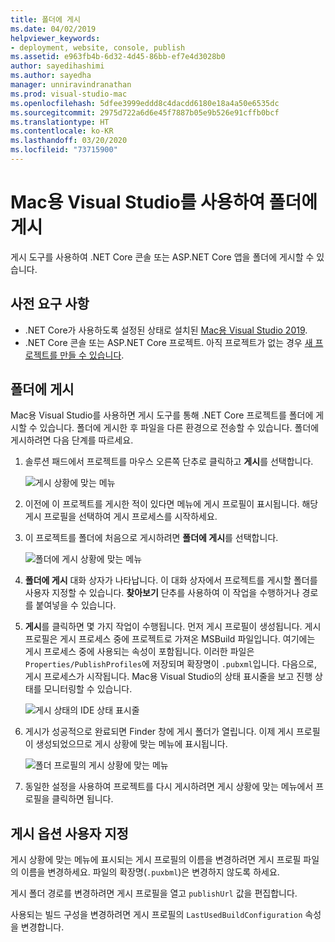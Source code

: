 ```yaml
---
title: 폴더에 게시
ms.date: 04/02/2019
helpviewer_keywords:
- deployment, website, console, publish
ms.assetid: e963fb4b-6d32-4d45-86bb-ef7e4d3028b0
author: sayedihashimi
ms.author: sayedha
manager: unniravindranathan
ms.prod: visual-studio-mac
ms.openlocfilehash: 5dfee3999eddd8c4dacdd6180e18a4a50e6535dc
ms.sourcegitcommit: 2975d722a6d6e45f7887b05e9b526e91cffb0bcf
ms.translationtype: HT
ms.contentlocale: ko-KR
ms.lasthandoff: 03/20/2020
ms.locfileid: "73715900"
---
```

# <a name="publish-to-a-folder-using-visual-studio-for-mac"></a>Mac용 Visual Studio를 사용하여 폴더에 게시

게시 도구를 사용하여 .NET Core 콘솔 또는 ASP.NET Core 앱을 폴더에 게시할 수 있습니다.

## <a name="prerequisites"></a>사전 요구 사항

- .NET Core가 사용하도록 설정된 상태로 설치된 [Mac용 Visual Studio 2019](https://visualstudio.microsoft.com/downloads/?utm_medium=microsoft&utm_source=docs.microsoft.com&utm_campaign=inline+link&utm_content=download+vs4mac2019).
- .NET Core 콘솔 또는 ASP.NET Core 프로젝트. 아직 프로젝트가 없는 경우 [새 프로젝트를 만들 수 있습니다](/visualstudio/mac/create-new-projects?view=vsmac-2019).

## <a name="publish-to-folder"></a>폴더에 게시

Mac용 Visual Studio를 사용하면 게시 도구를 통해 .NET Core 프로젝트를 폴더에 게시할 수 있습니다. 폴더에 게시한 후 파일을 다른 환경으로 전송할 수 있습니다. 폴더에 게시하려면 다음 단계를 따르세요.

 1. 솔루션 패드에서 프로젝트를 마우스 오른쪽 단추로 클릭하고 **게시**를 선택합니다.

    ![게시 상황에 맞는 메뉴](media/publish-context-menu.png)

 2. 이전에 이 프로젝트를 게시한 적이 있다면 메뉴에 게시 프로필이 표시됩니다. 해당 게시 프로필을 선택하여 게시 프로세스를 시작하세요.

 3. 이 프로젝트를 폴더에 처음으로 게시하려면 **폴더에 게시**를 선택합니다.

    ![폴더에 게시 상황에 맞는 메뉴](media/publish-to-folder-context-menu.png)

 4. **폴더에 게시** 대화 상자가 나타납니다. 이 대화 상자에서 프로젝트를 게시할 폴더를 사용자 지정할 수 있습니다. **찾아보기** 단추를 사용하여 이 작업을 수행하거나 경로를 붙여넣을 수 있습니다.

 5. **게시**를 클릭하면 몇 가지 작업이 수행됩니다. 먼저 게시 프로필이 생성됩니다. 게시 프로필은 게시 프로세스 중에 프로젝트로 가져온 MSBuild 파일입니다. 여기에는 게시 프로세스 중에 사용되는 속성이 포함됩니다. 이러한 파일은 `Properties/PublishProfiles`에 저장되며 확장명이 `.pubxml`입니다. 다음으로, 게시 프로세스가 시작됩니다. Mac용 Visual Studio의 상태 표시줄을 보고 진행 상태를 모니터링할 수 있습니다.

    ![게시 상태의 IDE 상태 표시줄](media/publish-to-folder-status-bar.png)

 6. 게시가 성공적으로 완료되면 Finder 창에 게시 폴더가 열립니다. 이제 게시 프로필이 생성되었으므로 게시 상황에 맞는 메뉴에 표시됩니다.

    ![폴더 프로필의 게시 상황에 맞는 메뉴](media/publish-context-menu-with-folder-profile.png)

 7. 동일한 설정을 사용하여 프로젝트를 다시 게시하려면 게시 상황에 맞는 메뉴에서 프로필을 클릭하면 됩니다.

## <a name="customize-publish-options"></a>게시 옵션 사용자 지정

게시 상황에 맞는 메뉴에 표시되는 게시 프로필의 이름을 변경하려면 게시 프로필 파일의 이름을 변경하세요. 파일의 확장명(`.puxbml`)은 변경하지 않도록 하세요.

게시 폴더 경로를 변경하려면 게시 프로필을 열고 `publishUrl` 값을 편집합니다.

사용되는 빌드 구성을 변경하려면 게시 프로필의 `LastUsedBuildConfiguration` 속성을 변경합니다.

